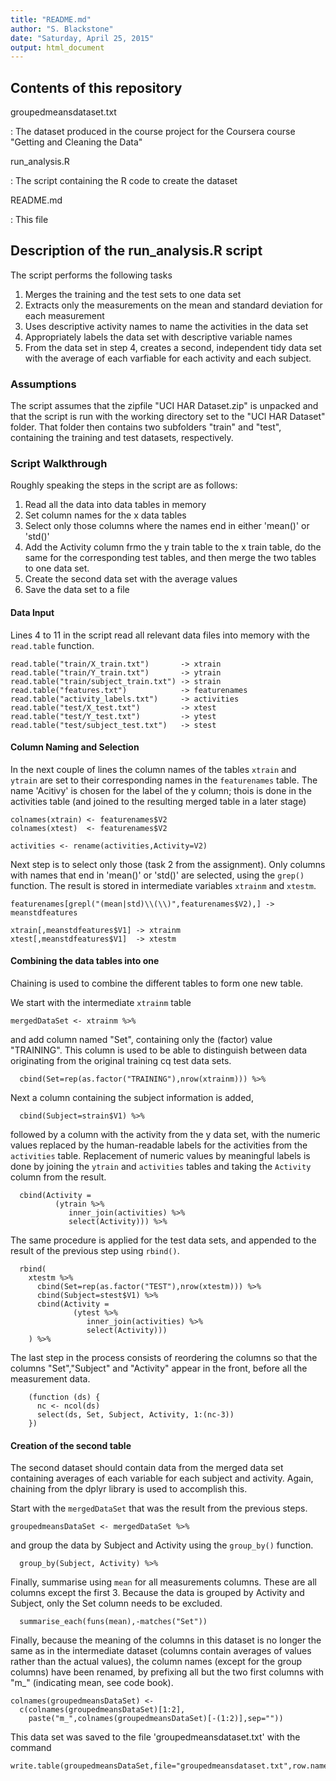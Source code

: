 ```yaml
---
title: "README.md"
author: "S. Blackstone"
date: "Saturday, April 25, 2015"
output: html_document
---
```

## Contents of this repository

groupedmeansdataset.txt

:    The dataset produced in the course project for the Coursera course "Getting and Cleaning the Data"

run_analysis.R

:    The script containing the R code to create the dataset

README.md

:    This file


## Description of the run_analysis.R script

The script performs the following tasks

1. Merges the training and the test sets to one data set
2. Extracts only the measurements on the mean and standard deviation for each measurement
3. Uses descriptive activity names to name the activities in the data set
4. Appropriately labels the data set with descriptive variable names
5. From the data set in step 4, creates a second, independent tidy data set with the average of each varfiable for each activity and each subject.

### Assumptions
The script assumes that the zipfile "UCI HAR Dataset.zip" is unpacked and that the script is run with the working directory set to the "UCI HAR Dataset" folder. That folder then contains two subfolders "train" and "test", containing the training and test datasets, respectively.

### Script Walkthrough
Roughly speaking the steps in the script are as follows:

1. Read all the data into data tables in memory
2. Set column names for the x data tables
3. Select only those columns where the names end in either 'mean()' or 'std()'
4. Add the Activity column frmo the y train table to the x train table, do the same for the corresponding test tables, and then merge the two tables to one data set.
5. Create the second data set with the average values
6. Save the data set to a file

#### **Data Input**
Lines 4 to 11 in the script read all relevant data files into memory with the `read.table` function.
```{r}
read.table("train/X_train.txt")       -> xtrain
read.table("train/Y_train.txt")       -> ytrain
read.table("train/subject_train.txt") -> strain
read.table("features.txt")            -> featurenames
read.table("activity_labels.txt")     -> activities
read.table("test/X_test.txt")         -> xtest
read.table("test/Y_test.txt")         -> ytest
read.table("test/subject_test.txt")   -> stest
```

#### **Column Naming and Selection**
In the next couple of lines the column names of the tables `xtrain` and `ytrain` are set to their corresponding names in the `featurenames` table. The name 'Acitivy' is chosen for the label of the y column; thois is done in the activities table (and joined to the resulting merged table in a later stage)


```{r}
colnames(xtrain) <- featurenames$V2
colnames(xtest)  <- featurenames$V2

activities <- rename(activities,Activity=V2)
```

Next step is to select only those (task 2 from the assignment). Only columns with names that end in 'mean()' or 'std()' are selected, using the `grep()` function. The result is stored in intermediate variables `xtrainm` and `xtestm`.

```{r}
featurenames[grepl("(mean|std)\\(\\)",featurenames$V2),] -> meanstdfeatures

xtrain[,meanstdfeatures$V1] -> xtrainm
xtest[,meanstdfeatures$V1]  -> xtestm
```

#### **Combining the data tables into one**
Chaining is used to combine the different tables to form one new table.  

We start with the intermediate `xtrainm` table
```{r}
mergedDataSet <- xtrainm %>%
```
and add column named "Set", containing only the (factor) value "TRAINING". This column is used to be able to distinguish between data originating from the original training cq test data sets.
```{r}
  cbind(Set=rep(as.factor("TRAINING"),nrow(xtrainm))) %>%
```
Next a column containing the subject information is added,
```{r}  
  cbind(Subject=strain$V1) %>% 
```
followed by a column with the activity from the y data set, with the numeric values replaced by the human-readable labels for the activities from the `activities` table. Replacement of numeric values by meaningful labels is done by joining the `ytrain` and `activities` tables and taking the `Activity` column from the result.
```{r}
  cbind(Activity = 
          (ytrain %>%
             inner_join(activities) %>%
             select(Activity))) %>% 
```
The same procedure is applied for the test data sets, and appended to the result of the previous step using `rbind()`.
```{r}
  rbind(
    xtestm %>%
      cbind(Set=rep(as.factor("TEST"),nrow(xtestm))) %>%  
      cbind(Subject=stest$V1) %>% 
      cbind(Activity = 
              (ytest %>%
                 inner_join(activities) %>%
                 select(Activity))) 
    ) %>% 
```
The last step in the process consists of reordering the columns so that the columns "Set","Subject" and "Activity" appear in the front, before all the measurement data. 
```{r}
    (function (ds) {
      nc <- ncol(ds)
      select(ds, Set, Subject, Activity, 1:(nc-3))
    })
```

#### **Creation of the second table**
The second dataset should contain data from the merged data set containing averages of each variable for each subject and activity. Again, chaining from the dplyr library is used to accomplish this.

Start with the `mergedDataSet` that was the result from the previous steps.
```{r}
groupedmeansDataSet <- mergedDataSet %>%
```
and group the data by Subject and Activity using the `group_by()` function.
```{r}
  group_by(Subject, Activity) %>%
```
Finally, summarise using `mean` for all measurements columns. These are all columns except the first 3. Because the data is grouped by Activity and Subject, only the Set column needs to be excluded.
```{r}
  summarise_each(funs(mean),-matches("Set"))
```

Finally, because the meaning of the columns in this dataset is no longer the same as in the intermediate dataset (columns contain averages of values rather than the actual values), the column names (except for the group columns) have been renamed, by prefixing all but the two first columns with "m_" (indicating mean, see code book).

```{r}
colnames(groupedmeansDataSet) <- 
  c(colnames(groupedmeansDataSet)[1:2],
    paste("m_",colnames(groupedmeansDataSet)[-(1:2)],sep=""))
```

This data set was saved to the file 'groupedmeansdataset.txt' with the command
```{r}
write.table(groupedmeansDataSet,file="groupedmeansdataset.txt",row.names=FALSE)
```
